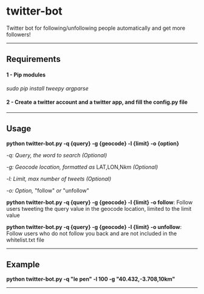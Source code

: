 # twitter-bot
Twitter bot for following/unfollowing people automatically and get more followers!

- - - - - - - - - - -

## Requirements
#### 1 - Pip modules
*sudo pip install tweepy argparse*
#### 2 - Create a twitter account and a twitter app, and fill the config.py file

- - - - - - - - - - -

## Usage

**python twitter-bot.py -q {query} -g {geocode} -l {limit} -o {option}**

*-q: Query, the word to search (Optional)*

*-g: Geocode location, formatted as* LAT,LON,N*km (Optional)*

*-l: Limit, max number of tweets (Optional)*

*-o: Option,* "follow" *or* "unfollow"


**python twitter-bot.py -q {query} -g {geocode} -l {limit} -o follow**: Follow users tweeting the query value in the geocode location, limited to the limit value

**python twitter-bot.py -q {query} -g {geocode} -l {limit} -o unfollow**: Follow users who do not follow you back and are not included in the whitelist.txt file

- - - - - - - - - - -

## Example
**python twitter-bot.py -q "le pen" -l 100 -g "40.432,-3.708,10km"**

- - - - - - - - - - -
